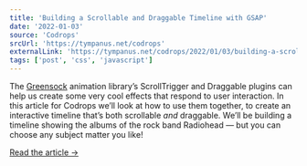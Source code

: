 ```yaml
---
title: 'Building a Scrollable and Draggable Timeline with GSAP'
date: '2022-01-03'
source: 'Codrops'
srcUrl: 'https://tympanus.net/codrops'
externalLink: 'https://tympanus.net/codrops/2022/01/03/building-a-scrollable-and-draggable-timeline-with-gsap/'
tags: ['post', 'css', 'javascript']
---
```


The [Greensock](https://greensock.com/) animation library’s ScrollTrigger and Draggable plugins can help us create some very cool effects that respond to user interaction. In this article for Codrops we’ll look at how to use them together, to create an interactive timeline that’s both scrollable _and_ draggable. We’ll be building a timeline showing the albums of the rock band Radiohead — but you can choose any subject matter you like!

[Read the article →](https://tympanus.net/codrops/2022/01/03/building-a-scrollable-and-draggable-timeline-with-gsap/)
